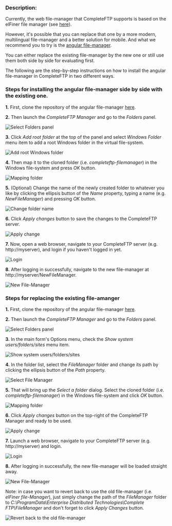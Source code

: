 ### Description: 
Currently, the web file-manager that CompleteFTP supports is based on the elFiner file manager (see [here](https://enterprisedt.com/products/completeftp/doc/guide/html/howtousefilemanager.html)).

However, it's possible that you can replace that one by a more modern, multilingual file-manager and a better solution for mobile. And what we recommend you to try is the [angular file-manager](https://github.com/joni2back/angular-filemanager).

You can either replace the existing file-manager by the new one or still use them both side by side for evaluating first.

The following are the step-by-step instructions on how to install the angular file-manager in CompleteFTP in two different ways.

### Steps for installing the angular file-manager side by side with the existing one.

**1.** First, clone the repository of the angular file-manager [here](https://github.com/EnterpriseDT/completeftp-filemanager).

**2.** Then launch the *CompleteFTP Manager* and go to the *Folders* panel.
 
![Select Folders panel](/img/selectFolderPanel.png)

**3.** Click *Add root folder* at the top of the panel and select *Windows Folder* menu item to add a root Windows folder in the virtual file-system.

![Add root Windows folder](/img/addRootWindowsFolder.png)

**4.** Then map it to the cloned folder (i.e. *completeftp-filemanager*) in the Windows file-system and press *OK* button.

![Mapping folder](/img/mapFolder.png)

**5.** (Optional) Change the name of the newly created folder to whatever you like by clicking the ellipsis button of the *Name* property, typing a name (e.g. *NewFileManager*) and pressing *OK* button. 

![Change folder name](/img/changeFolderName.png)

**6.** Click *Apply changes* button to save the changes to the CompleteFTP server.

![Apply change](/img/applyChanges.png)

**7.** Now, open a web browser, navigate to your CompleteFTP server (e.g. http://myserver), and login if you haven't logged in yet.

![Login](/img/login.png)

**8.** After logging in successfully, navigate to the new file-manager at http://myserver/NewFileManager.

![New File-Manager](/img/installFileManagerResult.png)


### Steps for replacing the existing file-amanger

**1.** First, clone the repository of the angular file-manager [here](https://github.com/EnterpriseDT/completeftp-filemanager).

**2.** Then launch the *CompleteFTP Manager* and go to the *Folders* panel.

![Select Folders panel](/img/selectFolderPanel.png)

**3.** In the main form's Options menu, check the *Show system users/folders/sites* menu item.

![Show system users/folders/sites](/img/showSystemFolders.png)

**4.** In the folder list, select the *FileManager* folder and change its path by clicking the ellipsis button of the *Path* property.

![Select File Manager](/img/selectFileManagerFolder.png)

**5.** That will bring up the *Select a folder* dialog. Select the cloned folder (i.e. *completeftp-filemanager*) in the Windows file-system and click *OK* button.

![Mapping folder](/img/mapFolder.png)

**6.** Click *Apply changes* button on the top-right of the CompleteFTP Manager and ready to be used.

![Apply change](/img/applyChanges.png)

**7.** Launch a web browser, navigate to your CompleteFTP server (e.g. http://myserver) and login.

![Login](/img/login.png)

**8.** After logging in successfully, the new file-manager will be loaded straight away.

![New File-Manager](/img/replaceFileManagerResult.png)

Note: in case you want to revert back to use the old file-manager (i.e. *elFiner file-Manager*), just simply change the path of the *FileManager* folder to *C:\ProgramData\Enterprise Distributed Technologies\Complete FTP\FileManager* and don't forget to click *Apply Changes* button.

![Revert back to the old file-manager](/img/revertBackOldFileManager.png) 

